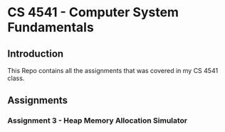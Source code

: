 # CS 4541 - Computer System Fundamentals

## Introduction
This Repo contains all the assignments that was covered in my CS 4541 class. 


## Assignments
### Assignment 3 - Heap Memory Allocation Simulator



